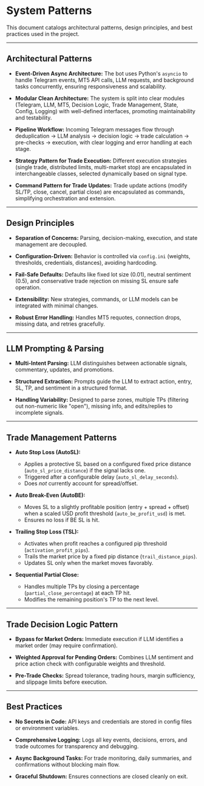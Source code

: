 # System Patterns

This document catalogs architectural patterns, design principles, and best practices used in the project.

---

## Architectural Patterns

- **Event-Driven Async Architecture:**
  The bot uses Python's `asyncio` to handle Telegram events, MT5 API calls, LLM requests, and background tasks concurrently, ensuring responsiveness and scalability.

- **Modular Clean Architecture:**
  The system is split into clear modules (Telegram, LLM, MT5, Decision Logic, Trade Management, State, Config, Logging) with well-defined interfaces, promoting maintainability and testability.

- **Pipeline Workflow:**
  Incoming Telegram messages flow through deduplication → LLM analysis → decision logic → trade calculation → pre-checks → execution, with clear logging and error handling at each stage.

- **Strategy Pattern for Trade Execution:**
  Different execution strategies (single trade, distributed limits, multi-market stop) are encapsulated in interchangeable classes, selected dynamically based on signal type.

- **Command Pattern for Trade Updates:**
  Trade update actions (modify SL/TP, close, cancel, partial close) are encapsulated as commands, simplifying orchestration and extension.

---

## Design Principles

- **Separation of Concerns:**
  Parsing, decision-making, execution, and state management are decoupled.

- **Configuration-Driven:**
  Behavior is controlled via `config.ini` (weights, thresholds, credentials, distances), avoiding hardcoding.

- **Fail-Safe Defaults:**
  Defaults like fixed lot size (0.01), neutral sentiment (0.5), and conservative trade rejection on missing SL ensure safe operation.

- **Extensibility:**
  New strategies, commands, or LLM models can be integrated with minimal changes.

- **Robust Error Handling:**
  Handles MT5 requotes, connection drops, missing data, and retries gracefully.

---

## LLM Prompting & Parsing

- **Multi-Intent Parsing:**
  LLM distinguishes between actionable signals, commentary, updates, and promotions.

- **Structured Extraction:**
  Prompts guide the LLM to extract action, entry, SL, TP, and sentiment in a structured format.

- **Handling Variability:**
  Designed to parse zones, multiple TPs (filtering out non-numeric like "open"), missing info, and edits/replies to incomplete signals.

---

## Trade Management Patterns

- **Auto Stop Loss (AutoSL):**
  - Applies a protective SL based on a configured fixed price distance (`auto_sl_price_distance`) if the signal lacks one.
  - Triggered after a configurable delay (`auto_sl_delay_seconds`).
  - Does *not* currently account for spread/offset.

- **Auto Break-Even (AutoBE):**
  - Moves SL to a slightly profitable position (entry + spread + offset) when a scaled USD profit threshold (`auto_be_profit_usd`) is met.
  - Ensures no loss if BE SL is hit.

- **Trailing Stop Loss (TSL):**
  - Activates when profit reaches a configured pip threshold (`activation_profit_pips`).
  - Trails the market price by a fixed pip distance (`trail_distance_pips`).
  - Updates SL only when the market moves favorably.

- **Sequential Partial Close:**
  - Handles multiple TPs by closing a percentage (`partial_close_percentage`) at each TP hit.
  - Modifies the remaining position's TP to the next level.

---

## Trade Decision Logic Pattern

- **Bypass for Market Orders:**
  Immediate execution if LLM identifies a market order (may require confirmation).

- **Weighted Approval for Pending Orders:**
  Combines LLM sentiment and price action check with configurable weights and threshold.

- **Pre-Trade Checks:**
  Spread tolerance, trading hours, margin sufficiency, and slippage limits before execution.

---

## Best Practices

- **No Secrets in Code:**
  API keys and credentials are stored in config files or environment variables.

- **Comprehensive Logging:**
  Logs all key events, decisions, errors, and trade outcomes for transparency and debugging.

- **Async Background Tasks:**
  For trade monitoring, daily summaries, and confirmations without blocking main flow.

- **Graceful Shutdown:**
  Ensures connections are closed cleanly on exit.